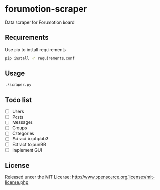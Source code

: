 # forumotion-scraper
Data scraper for Forumotion board

## Requirements
Use pip to install requirements

```sh
pip install -r requirements.conf
```

## Usage

```sh
./scraper.py
```

## Todo list
- [ ] Users
- [ ] Posts
- [ ] Messages
- [ ] Groups
- [ ] Categories
- [ ] Extract to phpbb3
- [ ] Extract to punBB
- [ ] Implement GUI

## License
Released under the MIT License: http://www.opensource.org/licenses/mit-license.php